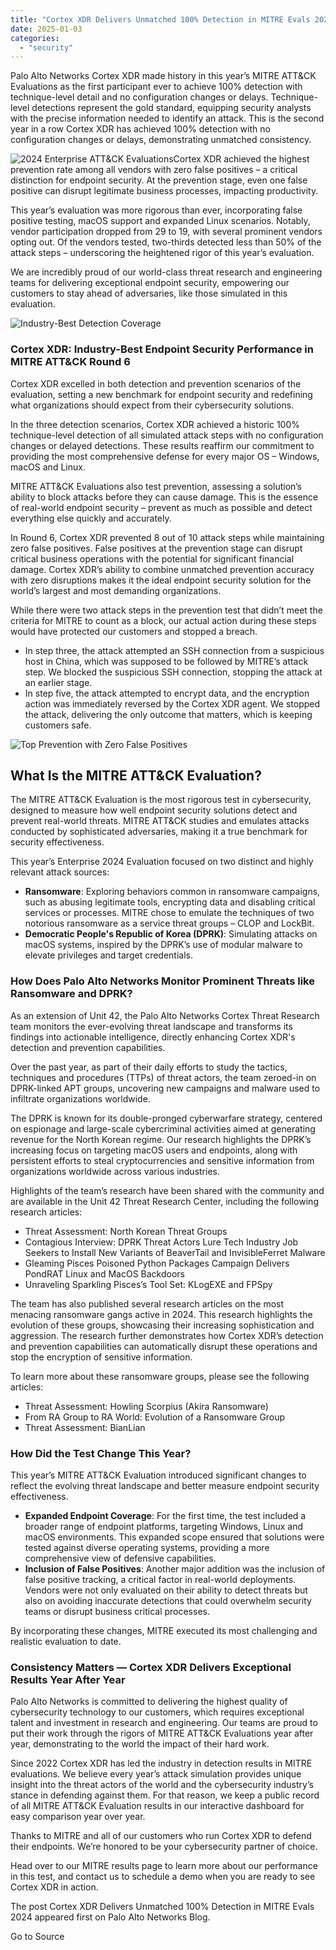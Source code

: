 ```yaml
---
title: "Cortex XDR Delivers Unmatched 100% Detection in MITRE Evals 2024"
date: 2025-01-03
categories: 
  - "security"
---
```


Palo Alto Networks Cortex XDR made history in this year’s MITRE ATT&CK Evaluations as the first participant ever to achieve 100% detection with technique-level detail and no configuration changes or delays. Technique-level detections represent the gold standard, equipping security analysts with the precise information needed to identify an attack. This is the second year in a row Cortex XDR has achieved 100% detection with no configuration changes or delays, demonstrating unmatched consistency.

![2024 Enterprise ATT&CK Evaluations](https://www.paloaltonetworks.com/blog/wp-content/uploads/2024/12/Enterprise2024_glow-230x230.png)Cortex XDR achieved the highest prevention rate among all vendors with zero false positives – a critical distinction for endpoint security. At the prevention stage, even one false positive can disrupt legitimate business processes, impacting productivity.

This year’s evaluation was more rigorous than ever, incorporating false positive testing, macOS support and expanded Linux scenarios. Notably, vendor participation dropped from 29 to 19, with several prominent vendors opting out. Of the vendors tested, two-thirds detected less than 50% of the attack steps – underscoring the heightened rigor of this year’s evaluation.

We are incredibly proud of our world-class threat research and engineering teams for delivering exceptional endpoint security, empowering our customers to stay ahead of adversaries, like those simulated in this evaluation.

![Industry-Best Detection Coverage](https://www.paloaltonetworks.com/blog/wp-content/uploads/2024/12/detection-chart_1200x628-1-1-230x120.jpg)

### Cortex XDR: Industry-Best Endpoint Security Performance in MITRE ATT&CK Round 6

Cortex XDR excelled in both detection and prevention scenarios of the evaluation, setting a new benchmark for endpoint security and redefining what organizations should expect from their cybersecurity solutions.

In the three detection scenarios, Cortex XDR achieved a historic 100% technique-level detection of all simulated attack steps with no configuration changes or delayed detections. These results reaffirm our commitment to providing the most comprehensive defense for every major OS – Windows, macOS and Linux.

MITRE ATT&CK Evaluations also test prevention, assessing a solution’s ability to block attacks before they can cause damage. This is the essence of real-world endpoint security – prevent as much as possible and detect everything else quickly and accurately.

In Round 6, Cortex XDR prevented 8 out of 10 attack steps while maintaining zero false positives. False positives at the prevention stage can disrupt critical business operations with the potential for significant financial damage. Cortex XDR’s ability to combine unmatched prevention accuracy with zero disruptions makes it the ideal endpoint security solution for the world’s largest and most demanding organizations.

While there were two attack steps in the prevention test that didn’t meet the criteria for MITRE to count as a block, our actual action during these steps would have protected our customers and stopped a breach.

- In step three, the attack attempted an SSH connection from a suspicious host in China, which was supposed to be followed by MITRE’s attack step. We blocked the suspicious SSH connection, stopping the attack at an earlier stage.
- In step five, the attack attempted to encrypt data, and the encryption action was immediately reversed by the Cortex XDR agent. We stopped the attack, delivering the only outcome that matters, which is keeping customers safe.

![Top Prevention with Zero False Positives](https://www.paloaltonetworks.com/blog/wp-content/uploads/2024/12/prevention-chart_1200x628-1-230x120.jpg)

## What Is the MITRE ATT&CK Evaluation?

The MITRE ATT&CK Evaluation is the most rigorous test in cybersecurity, designed to measure how well endpoint security solutions detect and prevent real-world threats. MITRE ATT&CK studies and emulates attacks conducted by sophisticated adversaries, making it a true benchmark for security effectiveness.

This year’s Enterprise 2024 Evaluation focused on two distinct and highly relevant attack sources:

- **Ransomware**: Exploring behaviors common in ransomware campaigns, such as abusing legitimate tools, encrypting data and disabling critical services or processes. MITRE chose to emulate the techniques of two notorious ransomware as a service threat groups – CLOP and LockBit.
- **Democratic People's Republic of Korea (DPRK)**: Simulating attacks on macOS systems, inspired by the DPRK’s use of modular malware to elevate privileges and target credentials.

### How Does Palo Alto Networks Monitor Prominent Threats like Ransomware and DPRK?

As an extension of Unit 42, the Palo Alto Networks Cortex Threat Research team monitors the ever-evolving threat landscape and transforms its findings into actionable intelligence, directly enhancing Cortex XDR's detection and prevention capabilities.

Over the past year, as part of their daily efforts to study the tactics, techniques and procedures (TTPs) of threat actors, the team zeroed-in on DPRK-linked APT groups, uncovering new campaigns and malware used to infiltrate organizations worldwide.

The DPRK is known for its double-pronged cyberwarfare strategy, centered on espionage and large-scale cybercriminal activities aimed at generating revenue for the North Korean regime. Our research highlights the DPRK’s increasing focus on targeting macOS users and endpoints, along with persistent efforts to steal cryptocurrencies and sensitive information from organizations worldwide across various industries.

Highlights of the team’s research have been shared with the community and are available in the Unit 42 Threat Research Center, including the following research articles:

- Threat Assessment: North Korean Threat Groups
- Contagious Interview: DPRK Threat Actors Lure Tech Industry Job Seekers to Install New Variants of BeaverTail and InvisibleFerret Malware
- Gleaming Pisces Poisoned Python Packages Campaign Delivers PondRAT Linux and MacOS Backdoors
- Unraveling Sparkling Pisces’s Tool Set: KLogEXE and FPSpy

The team has also published several research articles on the most menacing ransomware gangs active in 2024. This research highlights the evolution of these groups, showcasing their increasing sophistication and aggression. The research further demonstrates how Cortex XDR’s detection and prevention capabilities can automatically disrupt these operations and stop the encryption of sensitive information.

To learn more about these ransomware groups, please see the following articles:

- Threat Assessment: Howling Scorpius (Akira Ransomware)
- From RA Group to RA World: Evolution of a Ransomware Group
- Threat Assessment: BianLian

### How Did the Test Change This Year?

This year’s MITRE ATT&CK Evaluation introduced significant changes to reflect the evolving threat landscape and better measure endpoint security effectiveness.

- **Expanded Endpoint Coverage**: For the first time, the test included a broader range of endpoint platforms, targeting Windows, Linux and macOS environments. This expanded scope ensured that solutions were tested against diverse operating systems, providing a more comprehensive view of defensive capabilities.
- **Inclusion of False Positives**: Another major addition was the inclusion of false positive tracking, a critical factor in real-world deployments. Vendors were not only evaluated on their ability to detect threats but also on avoiding inaccurate detections that could overwhelm security teams or disrupt business critical processes.

By incorporating these changes, MITRE executed its most challenging and realistic evaluation to date.

### Consistency Matters — Cortex XDR Delivers Exceptional Results Year After Year

Palo Alto Networks is committed to delivering the highest quality of cybersecurity technology to our customers, which requires exceptional talent and investment in research and engineering. Our teams are proud to put their work through the rigors of MITRE ATT&CK Evaluations year after year, demonstrating to the world the impact of their hard work.

Since 2022 Cortex XDR has led the industry in detection results in MITRE evaluations. We believe every year’s attack simulation provides unique insight into the threat actors of the world and the cybersecurity industry’s stance in defending against them. For that reason, we keep a public record of all MITRE ATT&CK Evaluation results in our interactive dashboard for easy comparison year over year.

Thanks to MITRE and all of our customers who run Cortex XDR to defend their endpoints. We’re honored to be your cybersecurity partner of choice.

Head over to our MITRE results page to learn more about our performance in this test, and contact us to schedule a demo when you are ready to see Cortex XDR in action.

The post Cortex XDR Delivers Unmatched 100% Detection in MITRE Evals 2024 appeared first on Palo Alto Networks Blog.

Go to Source
